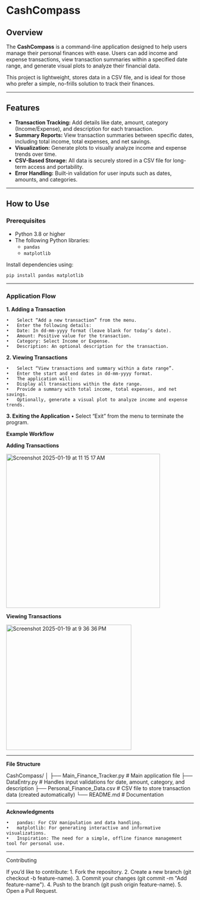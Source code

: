 
# CashCompass

## Overview
The **CashCompass** is a command-line application designed to help users manage their personal finances with ease. Users can add income and expense transactions, view transaction summaries within a specified date range, and generate visual plots to analyze their financial data.

This project is lightweight, stores data in a CSV file, and is ideal for those who prefer a simple, no-frills solution to track their finances.

---

## Features
- **Transaction Tracking:** Add details like date, amount, category (Income/Expense), and description for each transaction.
- **Summary Reports:** View transaction summaries between specific dates, including total income, total expenses, and net savings.
- **Visualization:** Generate plots to visually analyze income and expense trends over time.
- **CSV-Based Storage:** All data is securely stored in a CSV file for long-term access and portability.
- **Error Handling:** Built-in validation for user inputs such as dates, amounts, and categories.

---

## How to Use

### Prerequisites
- Python 3.8 or higher
- The following Python libraries:
  - `pandas`
  - `matplotlib`

Install dependencies using:
```bash
pip install pandas matplotlib
```

---

### Application Flow

**1. Adding a Transaction** 

	•	Select “Add a new transaction” from the menu.
	•	Enter the following details:
	•	Date: In dd-mm-yyyy format (leave blank for today’s date).
	•	Amount: Positive value for the transaction.
	•	Category: Select Income or Expense.
	•	Description: An optional description for the transaction.

**2. Viewing Transactions**

	•	Select “View transactions and summary within a date range”.
	•	Enter the start and end dates in dd-mm-yyyy format.
	•	The application will:
	•	Display all transactions within the date range.
	•	Provide a summary with total income, total expenses, and net savings.
	•	Optionally, generate a visual plot to analyze income and expense trends.

**3. Exiting the Application**
	•	Select “Exit” from the menu to terminate the program.

 **Example Workflow** 

 **Adding Transactions** 

<img width="413" alt="Screenshot 2025-01-19 at 11 15 17 AM" src="https://github.com/user-attachments/assets/eab32093-00d9-4138-bd3a-79a6735eb38f" />

 **Viewing Transactions** 

 <img width="336" alt="Screenshot 2025-01-19 at 9 36 36 PM" src="https://github.com/user-attachments/assets/e13eae9e-7b8d-4e48-befc-bc426b327777" />

---

**File Structure** 

CashCompass/
│
├── Main_Finance_Tracker.py                  # Main application file
├── DataEntry.py            # Handles input validations for date, amount, category, and description
├── Personal_Finance_Data.csv         # CSV file to store transaction data (created automatically)
└── README.md                # Documentation

---

**Acknowledgments** 

	•	pandas: For CSV manipulation and data handling.
	•	matplotlib: For generating interactive and informative visualizations.
	•	Inspiration: The need for a simple, offline finance management tool for personal use.

---

Contributing

If you’d like to contribute:
	1.	Fork the repository.
	2.	Create a new branch (git checkout -b feature-name).
	3.	Commit your changes (git commit -m "Add feature-name").
	4.	Push to the branch (git push origin feature-name).
	5.	Open a Pull Request.
